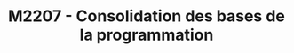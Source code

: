 ---
title: M2207 - Consolidation des bases de la programmation
lang: fr-FR
actionText: M2207 
actionLink: /M2207/
sidebarDepth: 2
---